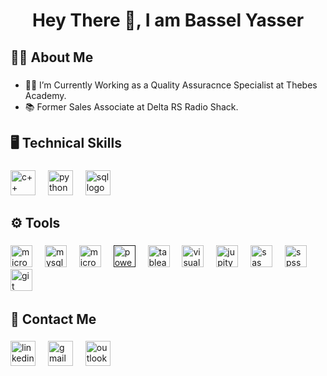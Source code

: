<h1 align="center">Hey There 👋, I am Bassel Yasser</h1>

###

<h2 align="left">👨‍💻  About Me</h2>

###

- 🧑‍💼 I’m Currently Working as a Quality Assuracnce Specialist at Thebes Academy.
- 📚 Former Sales Associate at Delta RS Radio Shack.

###

<h2 align="left">🖥️  Technical Skills </h2>

###

<div align="left">
  <a href="https://isocpp.org/"><img src="https://miro.medium.com/v2/resize:fit:1358/1*C4SccvODYv4SBypJFmYAEw.png" height="40" alt="c++ logo"  /></a>
  <img width="12" />
  <a href="https://www.python.org/"><img src="https://icons.iconarchive.com/icons/papirus-team/papirus-apps/128/python-icon.png" height="40" alt="python logo"/></a>
  <img width="12" />
  <a href="https://www.w3schools.com/sql/"><img src="https://assets-global.website-files.com/5ecbeb8d7557e7f636691721/65837a5b8d4c796dcf51d5d4_Azure-SQL-database_logo.png" height="40" alt="sql logo"  /></a> 
</div>

###
 
<h2 align="left">⚙️  Tools</h2>

###
<div align="left">
  <a href="https://www.office.com/"><img src="https://logos-world.net/wp-content/uploads/2021/02/Microsoft-Office-365-Emblem.png" height="35" alt="microosoft office packages logo"  /></a>
  <img width="12" />
  <a href="https://www.mysql.com/"><img src="https://th.bing.com/th/id/R.bab2c760c60f17191cb3a002e08a3dbf?rik=X5IeaawJvNTZDg&pid=ImgRaw&r=0" height="35" alt="mysql logo"  /></a>
  <img width="12" />
  <a href="https://www.microsoft.com/en/sql-server/?msockid=1de1cf97d03f613f341ada7fd143608d"><img src="https://www.freeiconspng.com/uploads/sql-server-icon-png-1.png" height="35" alt="microsoft sql server logo"  /></a>
  <img width="12" />
  <a href=""><img src="https://th.bing.com/th/id/R.ce69d2355a34baf62cac185fe5e60f5d?rik=bszq7zDK%2fHDsQQ&riu=http%3a%2f%2fjywsoft.com%2fpic%2fProduct%2fPower-BI-_638175187417549447_HasThumb_Thumb.png&ehk=Q090aIUgky8fCHa%2bPWiLM73cKzmTQsjnmS8IM%2fjKgLs%3d&risl=&pid=ImgRaw&r=0" height="35" alt="power bi logo"/></a> 
  <img width="12" />
  <a href="https://developer.android.com/studio"><img src="https://wallpapers.com/images/featured/tableau-logo-png-th525w75z77ccxc9.png" height="35" alt="tableau logo"/></a> 
  <img width="12" />
  <a href="https://code.visualstudio.com/"><img src="https://code.visualstudio.com/assets/images/code-stable.png" height="35" alt="visual studio code logo"  /></a>
  <img width="12" />
   <a href="https://git-scm.com/"><img src="https://vinciai.academy/wp-content/uploads/2022/08/jupyter.png" height="35" alt="jupityer logo"  /></a>
  <img width="12" />
  <a href="https://www.figma.com/"><img src="https://ocs-consulting.nl/wp-content/uploads/2018/05/sas-icon-162x162.png" height="35" alt="sas logo"  /></a>
  <img width="12" />
   <a href="https://www.figma.com/"><img src="https://brandslogos.com/wp-content/uploads/images/large/spss-logo.png" height="35" alt="spss logo"  /></a>
    <img width="12" />
     <a href="https://git-scm.com/"><img src="https://cdn3.iconfinder.com/data/icons/social-media-2169/24/social_media_social_media_logo_git-512.png" height="35" alt="git logo"  /></a>
  <img width="12" />
</div>

###

<h3 align="left"></h3>

###

###

<h2 align="left">📧  Contact Me</h2>

###

<div align="left">
  <img src="https://logospng.org/download/linkedin/logo-linkedin-icon-1536.png" height="40" alt="linkedin logo"  />
  <img width="12" />
  <img src="https://icon-library.com/images/gmail-icon-svg/gmail-icon-svg-28.jpg" height="40" alt="gmail logo"  />
  <img width="12" />
  <img src="https://images.freeimages.com/fic/images/icons/2795/office_2013_hd/2000/outlook.png" height="40" alt="outlook logo"  />
</div>

###

